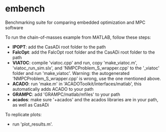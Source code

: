# embench
Benchmarking suite for comparing embedded optimization and MPC software

To run the chain-of-masses example from MATLAB, follow these steps:

 - **IPOPT**:
 add the CasADi root folder to the path
 - **FalcOpt**:
 add the FalcOpt root folder and the CasADi root folder to the path
 - **VIATOC**:
 compile 'viatoc.cpp' and run, copy 'make_viatoc.m', 'viatoc_run_sim.slx', and 'NMPCProblem_S_wrapper.cpp' to the '_viatoc' folder and run 'make_viatoc'. Warning: the autogenerated 'NMPCProblem_S_wrapper.cpp' is wrong, use the one mentioned above.
 - **ACADO**:
 run 'make.m' in 'ACADOToolkit/interfaces/matlab', this automatically adds ACADO to your path
 - **GRAMPC**:
 add 'GRAMPC/matlab/mfiles' to your path
 - **acados**:
 make sure '+acados' and the acados libraries are in your path, as well as CasADi

To replicate plots:

 - run 'plot_results.m'.
